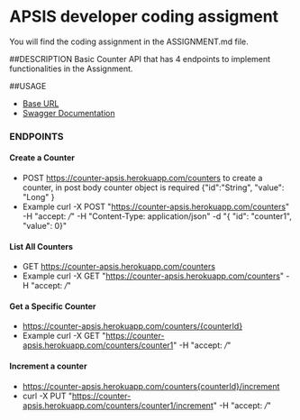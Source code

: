 # APSIS developer coding assigment

You will find the coding assignment in the ASSIGNMENT.md file.

##DESCRIPTION
Basic Counter API that has 4 endpoints to implement functionalities in the Assignment.

##USAGE
* [Base URL](https://counter-apsis.herokuapp.com/)
* [Swagger Documentation](https://counter-apsis.herokuapp.com/swagger-ui.html#/)
### ENDPOINTS
#### Create a Counter 
* POST https://counter-apsis.herokuapp.com/counters to create a counter, in post body counter object is required {"id":"String", "value": "Long"  }
* Example curl -X POST "https://counter-apsis.herokuapp.com/counters" -H "accept: */*" -H "Content-Type: application/json" -d "{ \"id\": \"counter1\", \"value\": 0}"

#### List All Counters
* GET https://counter-apsis.herokuapp.com/counters
* Example curl -X GET "https://counter-apsis.herokuapp.com/counters" -H "accept: */*"

#### Get a Specific Counter
* https://counter-apsis.herokuapp.com/counters/{counterId}
* Example curl -X GET "https://counter-apsis.herokuapp.com/counters/counter1" -H "accept: */*"

#### Increment a counter
* https://counter-apsis.herokuapp.com/counters{counterId}/increment
* curl -X PUT "https://counter-apsis.herokuapp.com/counters/counter1/increment" -H "accept: */*"






